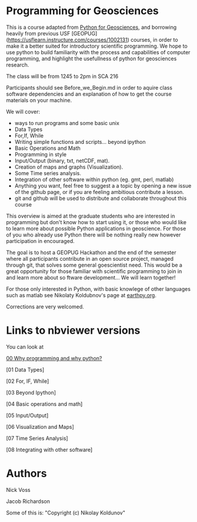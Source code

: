


Programming for Geosciences
======================
This is a course adapted from [Python for Geosciences](https://github.com/koldunovn/python_for_geosciences), and borrowing heavily from previous USF [GEOPUG] (https://usflearn.instructure.com/courses/1002131) courses, in order to make it a better suited for introductory scientific programming. 
We hope to use python to build familiarity with the process and capabilities of computer programming, and highlight the usefullness of python for geosciences research. 

The class will be from 1245 to 2pm in SCA 216

Participants should see Before_we_Begin.md in order to aquire class software dependencies and an explanation of how to get the course materials on your machine. 

We will cover:

* ways to run programs and some basic unix  
* Data Types 
* For,If, While 
* Writing simple functions and scripts... beyond ipython
* Basic Operations and Math
* Programming in style 
* Input/Output (binary, txt, netCDF, mat).
* Creation of maps and graphs (Visualization).
* Some Time series analysis.
* Integration of other software within python (eg. gmt, perl, matlab) 
* Anything you want, feel free to suggest a a topic by opening a new issue of the github page, or if you are feeling ambitious contribute a lesson. 
* git and github will be used to distribute and collaborate throughout this course

This overview is aimed at the graduate students who are interested in programming but don't know how to start using it, or those who would like to learn more about possible Python applications in geoscience. For those of you who already use Python there will be nothing really new however participation in encouraged.

The goal is to host a GEOPUG Hackathon and the end of the semester where all participants contribute in an open source project, managed through git, that solves some general goescientist need. This would be a great opportunity for those familiar with scientific programming to join in and learn more about so ftware development... We will learn together!

For those only interested in Python, with basic knowlege of other languages such as matlab see Nikolaty Koldubnov's page at [earthpy.org](http://earthpy.org/category/introduction-to-python.html).

Corrections are very welcomed.

Links to nbviewer versions 
======================

You can look at 

[00 Why programming and why python?](http://nbviewer.ipython.org/github/USFgeodesy/programming_for_geosciences/blob/master/00%20-%20Why%20Programming%20and%20why%20Python.v3.ipynb)

[01 Data Types]

[02 For, IF, While]

[03 Beyond Ipython]

[04 Basic operations and math]

[05 Input/Output]

[06 Visualization and Maps]

[07 Time Series Analysis]

[08 Integrating with other software]




Authors
========

Nick Voss

Jacob Richardson

Some of this is: "Copyright (c) Nikolay Koldunov" 


